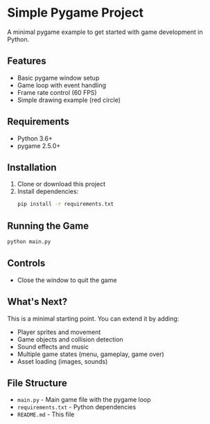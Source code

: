 # Simple Pygame Project

A minimal pygame example to get started with game development in Python.

## Features

- Basic pygame window setup
- Game loop with event handling
- Frame rate control (60 FPS)
- Simple drawing example (red circle)

## Requirements

- Python 3.6+
- pygame 2.5.0+

## Installation

1. Clone or download this project
2. Install dependencies:
   ```bash
   pip install -r requirements.txt
   ```

## Running the Game

```bash
python main.py
```

## Controls

- Close the window to quit the game

## What's Next?

This is a minimal starting point. You can extend it by adding:
- Player sprites and movement
- Game objects and collision detection
- Sound effects and music
- Multiple game states (menu, gameplay, game over)
- Asset loading (images, sounds)

## File Structure

- `main.py` - Main game file with the pygame loop
- `requirements.txt` - Python dependencies
- `README.md` - This file